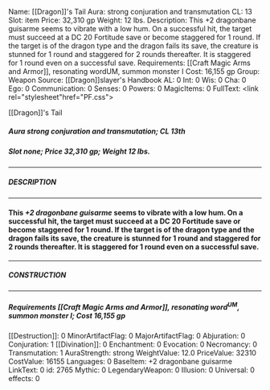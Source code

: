 Name: [[Dragon]]'s Tail
Aura: strong conjuration and transmutation
CL: 13
Slot: item
Price: 32,310 gp
Weight: 12 lbs.
Description: This +2 dragonbane guisarme seems to vibrate with a low hum. On a successful hit, the target must succeed at a DC 20 Fortitude save or become staggered for 1 round. If the target is of the dragon type and the dragon fails its save, the creature is stunned for 1 round and staggered for 2 rounds thereafter. It is staggered for 1 round even on a successful save.
Requirements: [[Craft Magic Arms and Armor]], resonating wordUM, summon monster I
Cost: 16,155 gp
Group: Weapon
Source: [[Dragon]]slayer's Handbook
AL: 0
Int: 0
Wis: 0
Cha: 0
Ego: 0
Communication: 0
Senses: 0
Powers: 0
MagicItems: 0
FullText: <link rel="stylesheet"href="PF.css"><div class="heading"><p class="alignleft">[[Dragon]]'s Tail</p><div style="clear: both;"></div></div><div><h5><b>Aura </b>strong conjuration and transmutation; <b>CL </b>13th</h5><h5><b>Slot </b>none; <b>Price </b>32,310 gp; <b>Weight </b>12 lbs.</h5></div><hr/><div><h5><b>DESCRIPTION</b></h5></div><hr/><div><h4><p>This <i>+2 dragonbane guisarme</i> seems to vibrate with a low hum. On a successful hit, the target must succeed at a DC 20 Fortitude save or become staggered for 1 round. If the target is of the dragon type and the dragon fails its save, the creature is stunned for 1 round and staggered for 2 rounds thereafter. It is staggered for 1 round even on a successful save.</p></h4></div><hr/><div><h5><b>CONSTRUCTION</b></h5></div><hr/><div><h5><b>Requirements </b>[[Craft Magic Arms and Armor]], <i>resonating word<sup>UM</sup></i>, <i>summon monster I</i>; <b>Cost </b>16,155 gp</h5></div>
[[Destruction]]: 0
MinorArtifactFlag: 0
MajorArtifactFlag: 0
Abjuration: 0
Conjuration: 1
[[Divination]]: 0
Enchantment: 0
Evocation: 0
Necromancy: 0
Transmutation: 1
AuraStrength: strong
WeightValue: 12.0
PriceValue: 32310
CostValue: 16155
Languages: 0
BaseItem: +2 dragonbane guisarme
LinkText: 0
id: 2765
Mythic: 0
LegendaryWeapon: 0
Illusion: 0
Universal: 0
effects: 0
